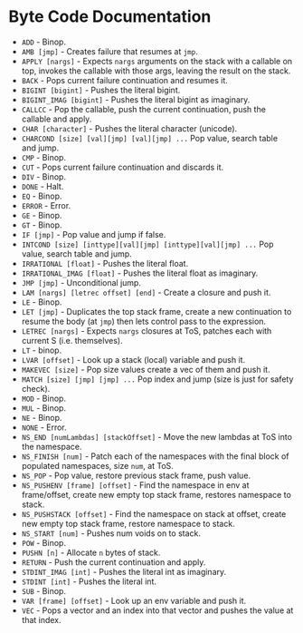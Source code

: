 # Byte Code Documentation

* `ADD` - Binop.
* `AMB [jmp]` - Creates failure that resumes at `jmp`.
* `APPLY [nargs]` - Expects `nargs` arguments on the stack with a callable on top, invokes the callable with those args, leaving the result on the stack.
* `BACK` - Pops current failure continuation and resumes it.
* `BIGINT [bigint]` - Pushes the literal bigint.
* `BIGINT_IMAG [bigint]` - Pushes the literal bigint as imaginary.
* `CALLCC` - Pop the callable, push the current continuation, push the callable and apply.
* `CHAR [character]` - Pushes the literal character (unicode).
* `CHARCOND [size] [val][jmp] [val][jmp] ...` Pop value, search table and jump.
* `CMP` - Binop.
* `CUT` - Pops current failure continuation and discards it.
* `DIV` - Binop.
* `DONE` - Halt.
* `EQ` - Binop.
* `ERROR` - Error.
* `GE` - Binop.
* `GT` - Binop.
* `IF [jmp]` - Pop value and jump if false.
* `INTCOND [size] [inttype][val][jmp] [inttype][val][jmp] ...` Pop value, search table and jump.
* `IRRATIONAL [float]` - Pushes the literal float.
* `IRRATIONAL_IMAG [float]` - Pushes the literal float as imaginary.
* `JMP [jmp]` - Unconditional jump.
* `LAM [nargs] [letrec offset] [end]` - Create a closure and push it.
* `LE` - Binop.
* `LET [jmp]` - Duplicates the top stack frame, create a new continuation to resume the body (at `jmp`) then lets control pass to the expression.
* `LETREC [nargs]` - Expects `nargs` closures at ToS, patches each with current S (i.e. themselves).
* `LT` - binop.
* `LVAR [offset]` - Look up a stack (local) variable and push it.
* `MAKEVEC [size]` - Pop size values create a vec of them and push it.
* `MATCH [size] [jmp] [jmp] ...` Pop index and jump (size is just for safety check).
* `MOD` - Binop.
* `MUL` - Binop.
* `NE` - Binop.
* `NONE` - Error.
* `NS_END [numLambdas] [stackOffset]` - Move the new lambdas at ToS into the namespace.
* `NS_FINISH [num]` - Patch each of the namespaces with the final block of populated namespaces, size `num`, at ToS.
* `NS_POP` - Pop value, restore previous stack frame, push value.
* `NS_PUSHENV [frame] [offset]` - Find the namespace in env at frame/offset, create new empty top stack frame, restores namespace to stack.
* `NS_PUSHSTACK [offset]` - Find the namespace on stack at offset, create new empty top stack frame, restore namespace to stack.
* `NS_START [num]` - Pushes num voids on to stack.
* `POW` - Binop.
* `PUSHN [n]` - Allocate `n` bytes of stack.
* `RETURN` - Push the current continuation and apply.
* `STDINT_IMAG [int]` - Pushes the literal int as imaginary.
* `STDINT [int]` - Pushes the literal int.
* `SUB` - Binop.
* `VAR [frame] [offset]` - Look up an env variable and push it.
* `VEC` - Pops a vector and an index into that vector and pushes the value at that index.
